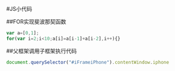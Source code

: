 #JS小代码

##FOR实现斐波那契函数

```js
var a=[0,1];
for(var i=2;i<10;a[i]=a[i-1]+a[i-2],i++){}
```

##父框架调用子框架执行代码
```js
document.querySelector("#iFrameiPhone").contentWindow.iphone
```